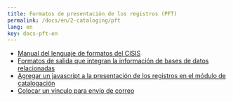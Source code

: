 ```yaml
---
title: Formatos de presentación de los registros (PFT)
permalink: /docs/en/2-cataloging/pft
lang: en
key: docs-pft-en
---
```


- [Manual del lenguaje de formatos del CISIS](https://abcd-community.org/download/linguagem-de-formato-cisis-4-es/)
- [Formatos de salida que integran la información de bases de datos relacionadas](/wiki/docs/es/2-cataloging/pft-ref)
- [Agregar un javascript a la presentación de los registros en el módulo de catalogación](/wiki/docs/es/2-cataloging/pft-js)
- [Colocar un vínculo para envío de correo](/wiki/docs/es/3-circulation/mail-receipts#colocar-un-v%C3%ADnculo-para-env%C3%ADo-de-correo)


